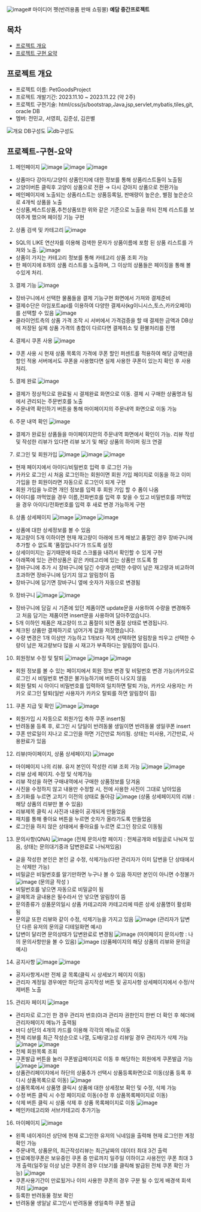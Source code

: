 ![image](https://github.com/dev-min2/PetGoodsProject/assets/82199372/1e8168e0-819d-4f6e-98b6-dcb635cdb6da)# 마이디어 펫(반려용품 판매 쇼핑몰)
**예담 중간프로젝트**

## 목차
  - [프로젝트 개요](#프로젝트-개요) 
  - [프로젝트 구현 요약](#프로젝트-구현-요약)

## 프로젝트 개요
- 프로젝트 이름: PetGoodsProject
- 프로젝트 개발기간: 2023.11.10 ~ 2023.11.22 (약 2주)
- 프로젝트 구현기술: html/css/js/bootstrap,Java,jsp,servlet,mybatis,tiles,git, oracle DB
- 멤버: 전민교, 서영희, 김준성, 김은별

![개요](https://github.com/dev-min2/PetGoodsProject/assets/82199372/0146888c-8309-4984-891d-92b54fe46fce)
DB구성도
![db구성도](https://github.com/dev-min2/PetGoodsProject/assets/82199372/ba2589c2-6426-4e9e-bce4-455332cb40ca)

## 프로젝트-구현-요약
1. 메인페이지
![image](https://github.com/dev-min2/PetGoodsProject/assets/82199372/1921d02d-209a-426d-8107-2fc3ba3bc1e9)
![image](https://github.com/dev-min2/PetGoodsProject/assets/82199372/331b992e-9967-4d0e-b646-4f6b6318770d)
![image](https://github.com/dev-min2/PetGoodsProject/assets/82199372/96ee99c2-e02a-413a-b961-42099f9b309c)
- 상품마다 강아지/고양이 상품인지에 대한 정보를 통해 상품리스트들이 노출됨
- 고양이버튼 클릭후 고양이 상품으로 전환 → 다시 강아지 상품으로 전환가능
- 메인페이지에 노출되는 상품리스트는 상품등록일, 판매량이 높은순, 별점 높은순으로 4개씩 상품을 노출
- 신상품,베스트상품,추천상품또한 위와 같은 기준으로 노출을 하되 전체 리스트를 보여주게 했으며 페이징 기능 구현

2. 상품 검색 및 카테고리
![image](https://github.com/dev-min2/PetGoodsProject/assets/82199372/a9a2c289-88dd-4a63-b006-94296f9e7020)
- SQL의 LIKE 연산자를 이용해 검색한 문자가 상품이름에 포함 된 상품 리스트를 가져와 노출.
![image](https://github.com/dev-min2/PetGoodsProject/assets/82199372/ce76fc9c-59e0-4ec1-a3eb-ffacd49011b5)
- 상품이 가지는 카테고리 정보를 통해 카테고리 상품 조회 가능
- 한 페이지에 8개의 상품 리스트를 노출하며, 그 이상의 상품들은 페이징을 통해 볼 수있게 처리.

3. 결제 기능
![image](https://github.com/dev-min2/PetGoodsProject/assets/82199372/9778da4b-d098-4023-a9a0-b042813bc7cd)
- 장바구니에서 선택한 물품들을 결제 기능구현 화면에서 가져와 결제준비
- 결제수단은 아임포트api를 이용하여 다양한 결제사(kg이니시스,토스,카카오페이)를 선택할 수 있음
![image](https://github.com/dev-min2/PetGoodsProject/assets/82199372/dc259995-b7e2-4a79-ae83-0309bbd7ac80)
- 클라이언트측의 상품 가격 조작 시 서버에서 가격검증을 할 때 결제한 금액과 DB상에 저장된 실제 상품 가격의 총합이 다르다면 결제취소 및 환불처리를 진행

4. 결제시 쿠폰 사용
![image](https://github.com/dev-min2/PetGoodsProject/assets/82199372/bb4bf627-06e7-49d2-bc00-9e781d5134d7)
- 쿠폰 사용 시 현재 상품 목록의 가격에 쿠폰 할인 퍼센트를 적용하여 해당 금액만큼 할인 적용 서버에서도 쿠폰을 사용했다면 실제 사용한 쿠폰이 있는지 확인 후 사용처리.

5. 결제 완료
![image](https://github.com/dev-min2/PetGoodsProject/assets/82199372/b4113dbe-1ec3-4f37-acd1-0fc00af38bde)
- 결제가 정상적으로 완료될 시 결제완료 화면으로 이동. 결제 시 구매한 상품명과 팀에서 관리되는 주문번호를 노출
- 주문내역 확인하기 버튼을 통해 마이페이지의 주문내역 화면으로 이동 가능

6. 주문 내역 확인
![image](https://github.com/dev-min2/PetGoodsProject/assets/82199372/ff7e7ce4-54a3-40b3-88b6-bd90db9c3d73)
- 결제가 완료된 상품들을 마이페이지안의 주문내역 화면에서 확인이 가능. 리뷰 작성 및 작성한 리뷰가 있다면 리뷰 보기 및 해당 상품의 하이퍼 링크 연결

7. 로그인 및 회원가입
![image](https://github.com/dev-min2/PetGoodsProject/assets/82199372/b63c3300-51d0-40c4-87b0-5bcc0f3c129d)
![image](https://github.com/dev-min2/PetGoodsProject/assets/82199372/8ef33bc0-89fa-4bf0-b422-5eac1d924c7f)
![image](https://github.com/dev-min2/PetGoodsProject/assets/82199372/7fdb5a25-8490-457d-a00f-08a87bbfce51)
- 현재 페이지에서 아이디/비밀번호 입력 후 로그인 가능
- 카카오 로그인 시 처음 로그인하는 회원이면 회원 가입 페이지로 이동을 하고 이미 가입을 한 회원이라면 자동으로 로그인이 되게 구현
- 회원 가입을 누르면 개인 정보를 입력 후 회원 가입 할 수 폼이 나옴
- 아이디를 까먹었을 경우 이름,전화번호를 입력 후 찾을 수 있고 비밀번호를 까먹었을 경우 아이디/전화번호를 입력 후 새로 변경 가능하게 구현

8. 상품 상세페이지
![image](https://github.com/dev-min2/PetGoodsProject/assets/82199372/bae1ac89-8e7c-47e3-ae4a-e02c4caafef2)
![image](https://github.com/dev-min2/PetGoodsProject/assets/82199372/1cf666f2-fcf3-4bd1-95b0-fa80d4079b28)
![image](https://github.com/dev-min2/PetGoodsProject/assets/82199372/629db826-0937-4aaf-9224-b1f824ff5c85)
- 상품에 대한 상세정보를 볼 수 있음
- 재고량이 5개 이하이면 현재 재고량이 아래에 뜨게 해놨고 품절인 경우 장바구니에 추가할 수 없도록 ‘품절입니다‘가 뜨도록 설정
- 상세이미지는 길기때문에 따로 스크롤을 내려서 확인할 수 있게 구현
- 아래쪽에 있는 관련상품은 같은 카테고리에 있는 상품만 뜨도록 함
- 장바구니에 추가 시 장바구니에 담긴 수량과 선택한 수량이 남은 재고량과 비교하여 초과하면 장바구니에 담기지 않고 알림창이 뜸
- 장바구니에 담기면 장바구니 옆에 숫자가 자동으로 변경됨

9. 장바구니
![image](https://github.com/dev-min2/PetGoodsProject/assets/82199372/10ebd934-5b4f-499d-9189-5a1e77a93f93)
![image](https://github.com/dev-min2/PetGoodsProject/assets/82199372/7a216f44-4a12-416f-a8ca-f48c18e6636b)
- 장바구니에 담길 시 기존에 있던 제품이면 update문을 사용하여 수량을 변경해주고 처음 담기는 제품이면 insert문을 사용하여 담아주었습니다.
- 5개 이하인 제품은 재고량이 뜨고 품절이 되면 품절 상태로 변경됩니다.
- 체크된 상품만 결제하기로 넘어가게 값을 저장했습니다.
- 수량 변경은 1개 이상만 가능하고 1개보다 적게 선택하면 알림창을 띄우고 선택한 수량이 남은 재고량보다 많을 시 재고가 부족하다는 알림창이 뜹니다.

10. 회원정보 수정 및 탈퇴
![image](https://github.com/dev-min2/PetGoodsProject/assets/82199372/39591d9d-e043-49e2-9739-5be1684f098b)
![image](https://github.com/dev-min2/PetGoodsProject/assets/82199372/2a08df4c-30cc-47d4-8e86-b6fed9b0fc63)
![image](https://github.com/dev-min2/PetGoodsProject/assets/82199372/f3f8e6d0-8b04-4280-a45f-ec0c065f10c7)
- 회원 정보를 볼 수 있는 페이지에서 회원 정보 변경 및 비밀번호 변경 가능(카카오로 로그인 시 비밀번호 변경은 불가능하기에 버튼이 나오지 않음
- 회원 탈퇴 시 아이디 비밀번호를 입력하여 일치하면 탈퇴 가능, 카카오 사용자는 카카오 로그인 탈퇴(일반 사용자가 카카오 탈퇴를 하면 알림창이 뜸)

11. 쿠폰 지급 및 확인
![image](https://github.com/dev-min2/PetGoodsProject/assets/82199372/46284027-6918-48ad-a546-80b8143fea3a)
![image](https://github.com/dev-min2/PetGoodsProject/assets/82199372/c2880aa6-4526-48c8-8fb3-2fbe21737583)
- 회원가입 시 자동으로 회원가입 축하 쿠폰 insert됨
- 반려동물 등록 후, 로그인 시 당일이 반려동물 생일이면 반려동물 생일쿠폰 insert
- 쿠폰 만료일이 지나고 로그인을 하면 기간만료 처리됨. 상태는 미사용, 기간만료, 사용완료가 있음

12. 리뷰(마이페이지, 상품 상세페이지)
![image](https://github.com/dev-min2/PetGoodsProject/assets/82199372/cbd722fb-9e88-4c58-9be3-8bae49b2f932)
- 마이페이지 나의 리뷰. 유저 본인이 작성한 리뷰 조회 가능
![image](https://github.com/dev-min2/PetGoodsProject/assets/82199372/f9227b7c-ddd2-4d6f-a111-d14621ea4d70)
![image](https://github.com/dev-min2/PetGoodsProject/assets/82199372/d8a193b5-d5cc-4193-8fc6-2fc42a21f938)
- 리뷰 상세 페이지. 수정 및 삭제가능
- 리뷰 작성을 하면 구매내역에서 구매한 상품정보를 당겨옴
- 사진을 수정하지 않고 내용만 수정할 시, 전에 사용한 사진이 그대로 남아있음
- 초기화를 누르면 고치기 이전의 상태로 돌아감
![image](https://github.com/dev-min2/PetGoodsProject/assets/82199372/80968b3d-69a6-4990-9581-cd467abf910e)
(상품 상세페이지의 리뷰 : 해당 상품의 리뷰만 볼 수 있음)
- 리뷰제목 클릭 시 사진과 내용이 공개되게 만들었음
- 패치를 통해 좋아요 버튼을 누르면 숫자가 올라가도록 만들었음
- 로그인을 하지 않은 상태에서 좋아요를 누르면 로그인 창으로 이동됨

13. 문의사항(QNA)
![image](https://github.com/dev-min2/PetGoodsProject/assets/82199372/ba6205a0-1592-4618-aa15-17601d6aa052)
(전체 문의사항 페이지 : 전체공개와 비밀글로 나눠져 있음, 상태는 문의대기중과 답변완료로 나눠져있음)
- 글을 작성한 본인은 본인 글 수정, 삭제가능(다만 관리자가 이미 답변을 단 상태에서는 삭제만 가능)
- 비밀글은 비밀번호를 알기만하면 누구나 볼 수 있음 하지만 본인이 아니면 수정불가
![image](https://github.com/dev-min2/PetGoodsProject/assets/82199372/000dd75f-3bd5-4cba-b375-bc34a7436763)
(문의글 작성 )
- 비밀번호를 넣으면 자동으로 비밀글이 됨
- 글제목과 글내용은 필수라서 안 넣으면 알림창이 뜸
- 문의종류가 상품문의일시 상품 카테고리와 카테고리에 따른 상세 상품명이 활성화 됨
- 문의글 또한 리뷰와 같이 수정, 삭제기능을 가지고 있음
![image](https://github.com/dev-min2/PetGoodsProject/assets/82199372/6e3037fc-9c5e-45c9-a477-e8cae05b58fd)
(관리자가 답변 단 다른 유저의 문의글 디테일화면 예시)
- 답변이 달리면 문의상태가 답변완료로 변경됨
![image](https://github.com/dev-min2/PetGoodsProject/assets/82199372/3f166c9a-e074-4e5c-b747-211b157fe09c)
(마이페이지 문의사항 : 나의 문의사항만을 볼 수 있음)
![image](https://github.com/dev-min2/PetGoodsProject/assets/82199372/2c2ff4fe-40f4-44d3-a67e-3589a5e57406)
(상품페이지의 해당 상품의 리뷰와 문의글 예시)

14. 공지사항
![image](https://github.com/dev-min2/PetGoodsProject/assets/82199372/53d943f3-6df0-4477-a5bf-03e2423bf792)
![image](https://github.com/dev-min2/PetGoodsProject/assets/82199372/ee0d7f48-b0a5-4f6b-8d99-bbaf0a5c45fb)
- 공지사항게시판 전체 글 목록(클릭 시 상세보기 페이지 이동)
- 관리자 계정일 경우에만 하단의 공지작성 버튼 및 공지사항 상세페이지에서 수정/삭제버튼 노출

15. 관리자 페이지
![image](https://github.com/dev-min2/PetGoodsProject/assets/82199372/aca6de1f-aab4-42f5-87a7-6dcd06ecd87d)
- 관리자로 로그인 한 경우 관리자 번호(0)과 관리자 권한인지 한번 더 확인 후 헤더에  
  관리자페이지 메뉴가 출력됨 
- 바디 상단의 4개의 카드를 이용해 각각의 메뉴로 이동
- 전체 리뷰를 최근 작성순으로 나열, 도배/광고성 리뷰일 경우 관리자가 삭제 가능 
![image](https://github.com/dev-min2/PetGoodsProject/assets/82199372/f36f0da5-9e43-41ce-9648-af899ef8f1a7)
![image](https://github.com/dev-min2/PetGoodsProject/assets/82199372/7888455b-ef8d-4a87-a0c6-4752018a210f)
- 전체 회원목록 조회
- 쿠폰발급 버튼을 눌러 쿠폰발급페이지로 이동 후 해당하는 회원에게 쿠폰발급 가능
![image](https://github.com/dev-min2/PetGoodsProject/assets/82199372/383e9571-9883-4ee6-ac41-6728f9abaceb)
![image](https://github.com/dev-min2/PetGoodsProject/assets/82199372/05769449-d784-4bb0-a688-217622f47312)
- 상품관리페이지에서 하단의 상품추가 선택시 상품등록화면으로 이동(상품 등록 후 다시 상품목록으로 이동)
![image](https://github.com/dev-min2/PetGoodsProject/assets/82199372/d962ae6c-16e3-4aae-a476-13bb1480097f)
- 상품목록에서 상품명 클릭시 상품에 대한 상세정보 확인 및 수정, 삭제 가능
- 수정 버튼 클릭 시 수정 페이지로 이동(수정 후 상품목록페이지로 이동)
- 삭제 버튼 클릭 시 상품 삭제 후 상품 목록페이지로 이동
![image](https://github.com/dev-min2/PetGoodsProject/assets/82199372/fc8b8faf-0443-44a9-92b2-aab7953b4101)
- 메인카테고리와 서브카테고리 추가기능

16. 마이페이지
![image](https://github.com/dev-min2/PetGoodsProject/assets/82199372/1f9ea0f7-3a1e-4d90-b490-1d4888558b1e)
- 왼쪽 네이게이션 상단에 현재 로그인한 유저의 닉네임을 출력해 현재 로그인한 계정 확인 
  가능
- 주문내역, 상품문의, 최근작성리뷰는 최근날짜의 데이터 최대 3건 출력
- 만료예정쿠폰은 보유중인 쿠폰 중 만료까지 일주일 이하이고 사용전인 쿠폰 최대 3개 출력(일주일 이상 남은 쿠폰의 경우 더보기를 클릭해 발급된 전체 쿠폰 확인 가능)
![image](https://github.com/dev-min2/PetGoodsProject/assets/82199372/7c0978a2-a6af-40f5-ba3c-1b9f1774f7d8)
- 쿠폰사용기간이 만료됬거나 이미 사용한 쿠폰의 경우 구분 될 수 있게 배경색 회색처리
![image](https://github.com/dev-min2/PetGoodsProject/assets/82199372/d45822d3-340d-4531-96f4-bee1618e4e2d)
- 등록한 반려동물 정보 확인
- 반려동물 생일날 로그인시 반려동물 생일축하 쿠폰 발급












